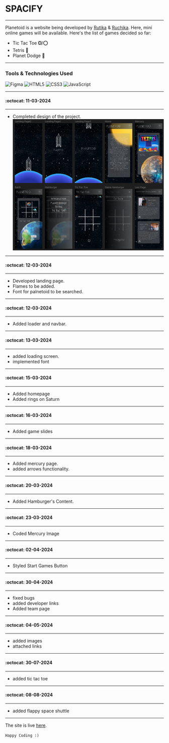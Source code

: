 # SPACIFY
---
Planetoid is a website being developed by [Rutika](https://github.com/rutikakengal) & [Ruchika](https://github.com/ruchikakengal). Here, mini online games will be available.
Here's the list of games decided so far:
- Tic Tac Toe ❎/⭕
- Tetris 🔳
- Planet Dodge :rocket:

---
### Tools & Technologies Used

![Figma](https://img.shields.io/badge/Figma-2c2e35?style=for-the-badge&logo=figma&logoColor=white) 
![HTML5](https://img.shields.io/badge/HTML5-E34F26?style=for-the-badge&logo=html5&logoColor=white) 
![CSS3](https://img.shields.io/badge/CSS3-1572B6?style=for-the-badge&logo=css3&logoColor=white)
![JavaScript](https://img.shields.io/badge/JavaScript-323330?style=for-the-badge&logo=javascript&logoColor=F7DF1E) 

---
#### :octocat: 11-03-2024
---
- Completed design of the project.
![](images/Planetoid.png)

---
#### :octocat: 12-03-2024
---
- Developed landing page.
- Flames to be added.
- Font for palnetoid to be searched.

---
#### :octocat: 12-03-2024
---
- Added loader and navbar.

---
#### :octocat: 13-03-2024
---
- added loading screen.
- implemented font

---
#### :octocat: 15-03-2024
---
- Added homepage
- Added rings on Saturn
---
#### :octocat: 16-03-2024
---
- Added game slides
---
#### :octocat: 18-03-2024
---
- Added mercury page.
- added arrows functionality.
---
#### :octocat: 20-03-2024
---
- Added Hamburger's Content.
---
#### :octocat: 23-03-2024
---
- Coded Mercury Image
---
#### :octocat: 02-04-2024
---
- Styled Start Games Button
---
#### :octocat: 30-04-2024
---
- fixed bugs
- added developer links
- Added team page
---
#### :octocat: 04-05-2024
---
- added images
- attached links 
---
#### :octocat: 30-07-2024
---
- added tic tac toe
---
#### :octocat: 08-08-2024
---
- added flappy space shuttle
---
The site is live [here]().

`Happy Coding :)`
